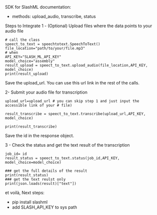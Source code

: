 SDK for SlashML documentation:
- methods: upload_audio, transcribe, status 

Steps to Integrate
1 - (Optional) Upload files where the data points to your audio file
```
# call the class
speect_to_text = speechtotext.SpeechToText()
file_location="path/to/your/file.mp3"
# when
API_KEY="SLASH_ML_API_KEY"
model_choice="assembly"
result_upload = speect_to_text.upload_audio(file_location,API_KEY, model_choice)
print(result_upload)
```
Save the upload_url. You can use this url link in the rest of the calls.


2- Submit your audio file for transcription
```
upload_url=upload_url # you can skip step 1 and just input the accessible link of your # file)

result_transcribe = speect_to_text.transcribe(upload_url,API_KEY, model_choice)

print(result_transcribe)
```
Save the id in the response object.


3 - Check the status and get the text result of the transcription
```
job_id= id
result_status = speect_to_text.status(job_id,API_KEY, model_choice=model_choice)

### get the full details of the result
print(result_status)
### get the text reulst only
print(json.loads(result)["text"])
```


et voilà, Next steps:
- pip install slashml
- add SLASH_API_KEY to sys path
